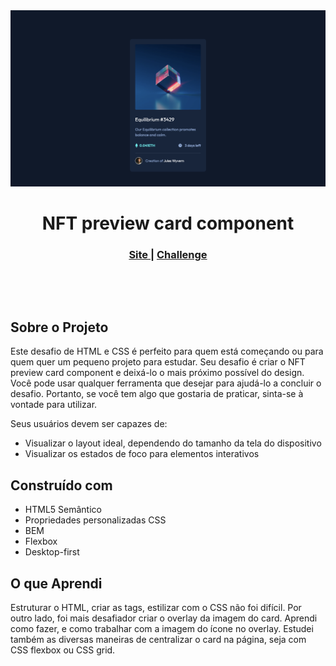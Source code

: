 <img src="./images/project-preview.png" />

<h1 align="center">NFT preview card component</h1>

<div align="center">
  <h3>
    <a href="https://eliel-souza.github.io/nft-preview-card-frontendmentor/">
      Site
    </a>
    <span> | </span>    
    <a href="https://www.frontendmentor.io/challenges/nft-preview-card-component-SbdUL_w0U">
      Challenge
    </a>
  </h3>
</div>

&nbsp;

&nbsp;


## Sobre o Projeto

Este desafio de HTML e CSS é perfeito para quem está começando ou para quem quer um pequeno projeto para estudar.
Seu desafio é criar o NFT preview card component e deixá-lo o mais próximo possível do design.
Você pode usar qualquer ferramenta que desejar para ajudá-lo a concluir o desafio. Portanto, se você tem algo que gostaria de praticar, sinta-se à vontade para utilizar.

Seus usuários devem ser capazes de:

- Visualizar o layout ideal, dependendo do tamanho da tela do dispositivo
- Visualizar os estados de foco para elementos interativos

## Construído com

- HTML5 Semântico
- Propriedades personalizadas CSS
- BEM
- Flexbox
- Desktop-first

## O que Aprendi

Estruturar o HTML, criar as tags, estilizar com o CSS não foi difícil. Por outro lado, foi mais desafiador criar o overlay da imagem do card. Aprendi como fazer, e como trabalhar com a imagem do ícone no overlay. Estudei também as diversas maneiras de centralizar o card na página, seja com CSS flexbox ou CSS grid.